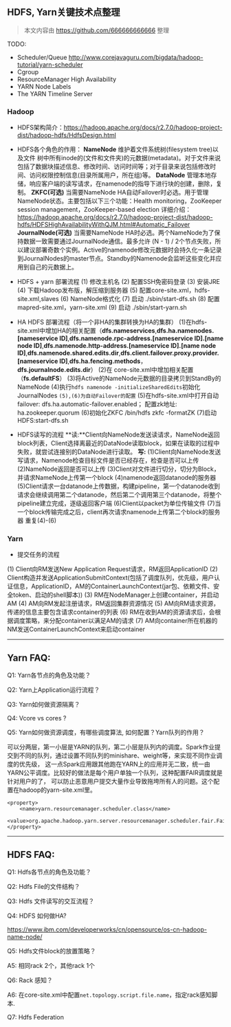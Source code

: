 ## HDFS, Yarn关键技术点整理

> 本文内容由 https://github.com/666666666666 整理

TODO:

* Scheduler/Queue http://www.corejavaguru.com/bigdata/hadoop-tutorial/yarn-scheduler
* Cgroup
* ResourceManager High Availability
* YARN Node Labels
* The YARN Timeline Server


### Hadoop

* HDFS架构简介：https://hadoop.apache.org/docs/r2.7.0/hadoop-project-dist/hadoop-hdfs/HdfsDesign.html
 
* HDFS各个角色的作用：
  **NameNode**
维护着文件系统树(filesystem tree)以及文件 树中所有inode的(文件和文件夹)的元数据(metadata)。对于文件来说包括了数据块描述信息、修改时间、访问时间等；对于目录来说包括修改时间、访问权限控制信息(目录所属用户，所在组)等。
 **DataNode**
管理本地存储，响应客户端的读写请求，在namenode的指导下进行块的创建，删除，复制。
 **ZKFC(可选)**
当需要NameNode HA自动Failover时必选。用于管理NameNode状态。主要包括以下三个功能：Health monitoring，ZooKeeper session management，ZooKeeper-based election
详细介绍：https://hadoop.apache.org/docs/r2.7.0/hadoop-project-dist/hadoop-hdfs/HDFSHighAvailabilityWithQJM.html#Automatic_Failover
 **JournalNode(可选)**
 当需要NameNode HA时必选。两个NameNode为了保持数据一致需要通过JournalNode通信。最多允许 (N - 1) / 2个节点失败，所以建议部署奇数个实例。Active的namenode修改元数据时会持久化一条记录到JournalNodes的master节点。Standby的Namenode会监听这些变化并应用到自己的元数据上。
 
* HDFS + yarn 部署流程
 (1) 修改主机名
 (2) 配置SSH免密码登录
 (3) 安装JRE
 (4) 下载Hadoop发布版，解压缩到服务器
 (5) 配置core-site.xml，hdfs-site.xml,slaves
 (6) NameNode格式化
 (7) 启动 ./sbin/start-dfs.sh
 (8) 配置mapred-site.xml，yarn-site.xml
 (9) 启动 ./sbin/start-yarn.sh
 
* HA HDFS 部署流程（将一个非HA的集群转换为HA的集群）
 (1)在hdfs-site.xml中增加HA的相关配置（**dfs.nameservices**,**dfs.ha.namenodes.[nameservice ID]**,**dfs.namenode.rpc-address.[nameservice ID].[name node ID]**,**dfs.namenode.http-address.[nameservice ID].[name node ID]**,**dfs.namenode.shared.edits.dir**,**dfs.client.failover.proxy.provider.[nameservice ID]**,**dfs.ha.fencing.methods**，**dfs.journalnode.edits.dir**）
 (2)在 core-site.xml中增加相关配置（**fs.defaultFS**）
 (3)将Active的NameNode元数据的目录拷贝到StandBy的NameNode
 (4)执行`hdfs namenode -initializeSharedEdits`初始化JournalNodes
 `(5),(6)为自动Failover的配置`
 (5)在hdfs-site.xml中打开自动failover:
 dfs.ha.automatic-failover.enabled；
 配置zk地址:
 ha.zookeeper.quorum
 (6)初始化ZKFC
 /bin/hdfs zkfc -formatZK
 (7)启动HDFS:start-dfs.sh
 
* HDFS读写的流程 
**读:**Client向NameNode发送读请求，NameNode返回block列表，Client选择离最近的DataNode读取block，如果在读取的过程中失败，就尝试连接别的DataNode进行读取。
**写:**
(1)Client向NameNode发送写请求，Namenode检查目标文件是否已经存在，检查是否可以上传
(2)NameNode返回是否可以上传
(3)Client对文件进行切分，切分为Block，并请求NameNode上传第一个block
(4)namenode返回datanode的服务器
(5)Client请求一台datanode上传数据，构建pipeline，第一个datanode收到请求会继续调用第二个datanode，然后第二个调用第三个datanode，将整个pipeline建立完成，逐级返回客户端
(6)Client以packet为单位传输文件
(7)当一个block传输完成之后，client再次请求namenode上传第二个block的服务器 重复(4)-(6)
 
### Yarn

* 提交任务的流程

(1) Client向RM发送New Application Request请求，RM返回ApplicationID
(2) Client构造并发送ApplicationSubmitContext(包括了调度队列，优先级，用户认证信息，ApplicationID，AM的ContainerLaunchContext(jar包、依赖文件、安全token、启动的shell脚本))
(3) RM在NodeManager上创建container，并启动AM
(4) AM向RM发起注册请求，RM返回集群资源情况
(5) AM向RM请求资源，传递的信息主要包含请求container的列表
(6) RM在收到AM的资源请求后，会根据调度策略，来分配container以满足AM的请求
(7) AM向container所在机器的NM发送ContainerLaunchContext来启动container


---

## Yarn FAQ:

Q1: Yarn各节点的角色及功能？

Q2: Yarn上Application运行流程？

Q3: Yarn如何做资源隔离？

Q4: Vcore vs cores ?

Q5: Yarn如何做资源调度，有哪些调度算法, 如何配置？Yarn队列的作用？

可以分两层，第一小层是YARN的队列，第二小层是队列内的调度。Spark作业提交到不同的队列，通过设置不同队列的minishare、weight等，来实现不同作业调度的优先级，
这一点Spark应用跟其他跑在YARN上的应用并无二致，统一由YARN公平调度。比较好的做法是每个用户单独一个队列，这种配置FAIR调度就是针对用户的了，
可以防止恶意用户提交大量作业导致拖垮所有人的问题。这个配置在hadoop的yarn-site.xml里。

```
<property>
    <name>yarn.resourcemanager.scheduler.class</name>
    <value>org.apache.hadoop.yarn.server.resourcemanager.scheduler.fair.FairScheduler</value>
</property>
```

---

## HDFS FAQ:

Q1: Hdfs各节点的角色及功能？

Q2: Hdfs File的文件结构？

Q3: Hdfs 文件读写的交互流程？

Q4: HDFS 如何做HA?

https://www.ibm.com/developerworks/cn/opensource/os-cn-hadoop-name-node/

Q5: Hdfs文件block的放置策略？

A5: 相同rack 2个，其他rack 1个

Q6: Rack 感知？

A6: 在core-site.xml中配置`net.topology.script.file.name`，指定rack感知脚本.

Q7: Hdfs Federation

